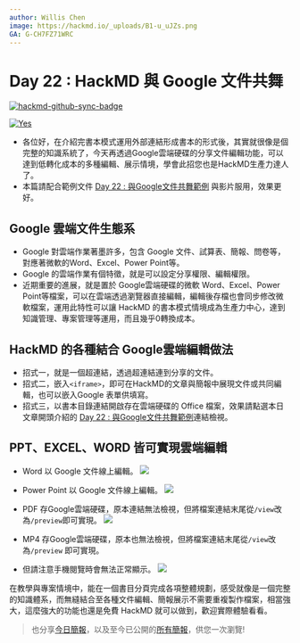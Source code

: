 ```yaml
---
author: Willis Chen
image: https://hackmd.io/_uploads/B1-u_uJZs.png
GA: G-CH7FZ71WRC
---
```


# Day 22 : HackMD 與 Google 文件共舞

[![hackmd-github-sync-badge](https://hackmd.io/4SUnEE1kTOiFYZ94yLRFkw/badge)](https://hackmd.io/4SUnEE1kTOiFYZ94yLRFkw)



[![Yes](https://img.youtube.com/vi/gJT9IZ7rdZ0/0.jpg)](https://www.youtube.com/watch?v=gJT9IZ7rdZ0)



- 各位好，在介紹完書本模式運用外部連結形成書本的形式後，其實就很像是個完整的知識系統了，今天再透過Google雲端硬碟的分享文件編輯功能，可以達到低轉化成本的多種編輯、展示情境，學會此招您也是HackMD生產力達人了。
- 本篇請配合範例文件 [Day 22 : 與Google文件共舞範例](https://hackmd.io/@wiimax/Book-demo-with-google) 與影片服用，效果更好。


## Google 雲端文件生態系
- Google 對雲端作業著墨許多，包含 Google 文件、試算表、簡報、問卷等，對應著微軟的Word、Excel、Power Point等。
- Google 的雲端作業有個特徵，就是可以設定分享權限、編輯權限。
- 近期重要的進展，就是置於 Google雲端硬碟的微軟 Word、Excel、Power Point等檔案，可以在雲端透過瀏覽器直接編輯，編輯後存檔也會同步修改微軟檔案，運用此特性可以讓 HackMD 的書本模式情境成為生產力中心，達到知識管理、專案管理等運用，而且幾乎0轉換成本。 

## HackMD 的各種結合 Google雲端編輯做法
-  招式一，就是一個超連結，透過超連結連到分享的文件。
-  招式二，嵌入`<iframe>`，即可在HackMD的文章與簡報中展現文件或共同編輯，也可以嵌入Google 表單供填寫。
-  招式三，以書本目錄連結開啟存在雲端硬碟的 Office 檔案，效果請點選本日文章開頭介紹的 [Day 22 : 與Google文件共舞範例](https://hackmd.io/@wiimax/Book-demo-with-google)連結檢視。

## PPT、EXCEL、WORD 皆可實現雲端編輯
-  Word 以 Google 文件線上編輯。
    ![](https://hackmd.io/_uploads/HyGkcVQGj.png)

- Power Point 以 Google 文件線上編輯。
    ![](https://hackmd.io/_uploads/HJnNqNXzo.png)

- PDF 存Google雲端硬碟，原本連結無法檢視，但將檔案連結末尾從`/view`改為`/preview`即可實現。
    ![](https://hackmd.io/_uploads/S1vuqVQzi.png)

- MP4 存Google雲端硬碟，原本也無法檢視，但將檔案連結末尾從`/view`改為`/preview` 即可實現。
- 但請注意手機閱覽時會無法正常顯示。
    ![](https://hackmd.io/_uploads/HJ2DiE7Gi.png)


在教學與專案情境中，能在一個書目分頁完成各項整體規劃，感受就像是一個完整的知識體系，而無縫結合至各種文件編輯、簡報展示不需要重複製作檔案，相當強大，這麼強大的功能也還是免費 HackMD 就可以做到，歡迎實際體驗看看。

> 也分享[今日簡報](https://hackmd.io/@wiimax/intro-hackmd-2)，以及至今已公開的[所有簡報](https://hackmd.io/@wiimax/intro-hackmd-slides)，供您一次瀏覽!